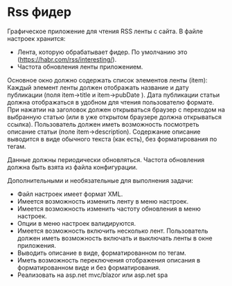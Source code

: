 # Rss фидер

Графическое приложение для чтения RSS ленты с сайта.
В файле настроек хранится:
- Лента, которую обрабатывает фидер. По умолчанию это (https://habr.com/rss/interesting/).
- Частота обновления ленты приложением.

Основное окно должно содержать список элементов ленты (item): 
Каждый элемент ленты должен отображать название и дату публикации (поля item->title и item->pubDate ). Дата публикации статьи должна отображаться в удобном для чтения пользователю формате.
При нажатии на заголовок должен открываться браузер с переходом на выбранную статью (или в уже открытом браузере должна открываться ссылка).
Пользователь должен иметь возможность посмотреть описание статьи 
(поле item->description). Содержание описание выводится в виде обычного текста (как есть), без форматирования по тегам.

Данные должны периодически обновляться. Частота обновления должна быть взята из файла конфигурации.

Дополнительными и необязательные для выполнения задачи:
- Файл настроек имеет формат XML.
- Имеется возможность изменить ленту в меню настроек.
- Имеется возможность изменить частоту обновления в меню настроек.
- Опции в меню настроек валидируются.
- Имеется возможность включить несколько лент. Пользователь должен иметь возможность включать и выключать ленты в окне приложения.
- Выводить описание в виде, форматированном по тегам.
- Иметь возможность переключения отображения описания в форматированном виде и без форматирования.
- Реализовать на asp.net mvc/blazor или asp.net spa

